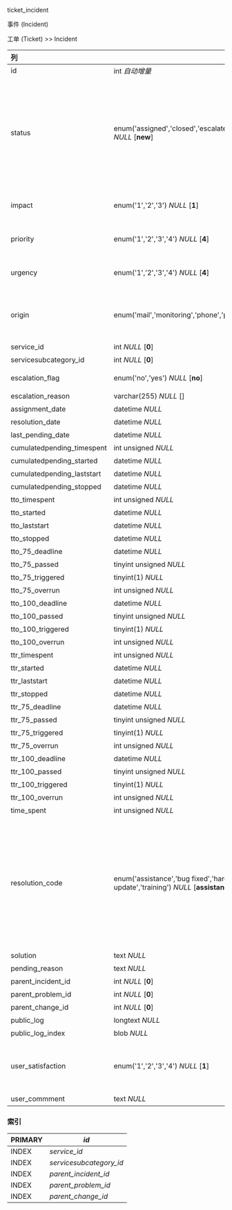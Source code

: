 ticket_incident

事件 (Incident)

工单 (Ticket) >> Incident

| 列                         | 类型                                                         | 注释                                                         |
| :------------------------- | ------------------------------------------------------------ | ------------------------------------------------------------ |
| id                         | int *自动增量*                                               | 自增ID                                                       |
| status                     | enum('assigned','closed','escalated_tto','escalated_ttr','new','pending','resolved') *NULL* [**new**] | 状态，已分配 (assigned), 已关闭 (closed), 已升级响应时间 (escalated_tto), 已升级解决时间 (escalated_ttr), 新建 (new), 待定 (pending), 已解决 (resolved) |
| impact                     | enum('1','2','3') *NULL* [**1**]                             | 影响范围，部门 (1), 服务 (2), 个体 (3)                       |
| priority                   | enum('1','2','3','4') *NULL* [**4**]                         | 优先级，非常高 (1), 高 (2), 中 (3), 低 (4)                   |
| urgency                    | enum('1','2','3','4') *NULL* [**4**]                         | 紧急度，非常高 (1), 高 (2), 中 (3), 低 (4)                   |
| origin                     | enum('mail','monitoring','phone','portal') *NULL* [**phone**] | 邮件 (mail), 监控 (monitoring), 电话 (phone), portal (portal) |
| service_id                 | int *NULL* [**0**]                                           | 服务ID                                                       |
| servicesubcategory_id      | int *NULL* [**0**]                                           | 子服务ID                                                     |
| escalation_flag            | enum('no','yes') *NULL* [**no**]                             | 是否升级，否 (no), 是 (yes)                                  |
| escalation_reason          | varchar(255) *NULL* []                                       | 热门                                                         |
| assignment_date            | datetime *NULL*                                              | 分配日期                                                     |
| resolution_date            | datetime *NULL*                                              | 解决日期                                                     |
| last_pending_date          | datetime *NULL*                                              | 最近待定日期                                                 |
| cumulatedpending_timespent | int unsigned *NULL*                                          | 累计待处理时间                                               |
| cumulatedpending_started   | datetime *NULL*                                              | 累计挂起                                                     |
| cumulatedpending_laststart | datetime *NULL*                                              | 累计挂起时间                                                 |
| cumulatedpending_stopped   | datetime *NULL*                                              | 已停止累积挂起                                               |
| tto_timespent              | int unsigned *NULL*                                          | tto花费时间                                                  |
| tto_started                | datetime *NULL*                                              | tto开始                                                      |
| tto_laststart              | datetime *NULL*                                              | tto最后开始                                                  |
| tto_stopped                | datetime *NULL*                                              | tto停止                                                      |
| tto_75_deadline            | datetime *NULL*                                              | tto75截止日期                                                |
| tto_75_passed              | tinyint unsigned *NULL*                                      | tto75已通过                                                  |
| tto_75_triggered           | tinyint(1) *NULL*                                            | tto75已触发                                                  |
| tto_75_overrun             | int unsigned *NULL*                                          | tto75超限                                                    |
| tto_100_deadline           | datetime *NULL*                                              | tto100截止日期                                               |
| tto_100_passed             | tinyint unsigned *NULL*                                      | tto100已通过                                                 |
| tto_100_triggered          | tinyint(1) *NULL*                                            | tto100已触发                                                 |
| tto_100_overrun            | int unsigned *NULL*                                          | tto100超限                                                   |
| ttr_timespent              | int unsigned *NULL*                                          | ttr花费时间                                                  |
| ttr_started                | datetime *NULL*                                              | ttr开始                                                      |
| ttr_laststart              | datetime *NULL*                                              | ttr最后开始                                                  |
| ttr_stopped                | datetime *NULL*                                              | ttr停止                                                      |
| ttr_75_deadline            | datetime *NULL*                                              | ttr75截止日期                                                |
| ttr_75_passed              | tinyint unsigned *NULL*                                      | ttr75已通过                                                  |
| ttr_75_triggered           | tinyint(1) *NULL*                                            | ttr75已触发                                                  |
| ttr_75_overrun             | int unsigned *NULL*                                          | ttr75超限                                                    |
| ttr_100_deadline           | datetime *NULL*                                              | ttr100截止日期                                               |
| ttr_100_passed             | tinyint unsigned *NULL*                                      | ttr100已通过                                                 |
| ttr_100_triggered          | tinyint(1) *NULL*                                            | ttr100已触发                                                 |
| ttr_100_overrun            | int unsigned *NULL*                                          | ttr100超限                                                   |
| time_spent                 | int unsigned *NULL*                                          | 耗时                                                         |
| resolution_code            | enum('assistance','bug fixed','hardware repair','other','software patch','system update','training') *NULL* [**assistance**] | 解决方式,外部支持 (assistance), bug 修复 (bug fixed), 硬件维修 (hardware repair), 其它 (other), 软件补丁 (software patch), 系统更新 (system update), 培训 (training) |
| solution                   | text *NULL*                                                  | 解决方案                                                     |
| pending_reason             | text *NULL*                                                  | 待定的原因                                                   |
| parent_incident_id         | int *NULL* [**0**]                                           | 父级事件                                                     |
| parent_problem_id          | int *NULL* [**0**]                                           | 父级问题                                                     |
| parent_change_id           | int *NULL* [**0**]                                           | 父级变更                                                     |
| public_log                 | longtext *NULL*                                              | 评论                                                         |
| public_log_index           | blob *NULL*                                                  | 评论顺序                                                     |
| user_satisfaction          | enum('1','2','3','4') *NULL* [**1**]                         | 用户满意度，非常满意 (1), 基本满意 (2), 不满意 (3), 非常不满意 (4) |
| user_commment              | text *NULL*                                                  | 用户评论                                                     |

### 索引

| PRIMARY | *id*                    |
| :------ | ----------------------- |
| INDEX   | *service_id*            |
| INDEX   | *servicesubcategory_id* |
| INDEX   | *parent_incident_id*    |
| INDEX   | *parent_problem_id*     |
| INDEX   | *parent_change_id*      |